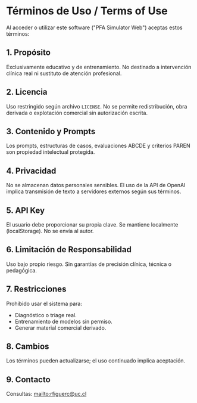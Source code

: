 # Términos de Uso / Terms of Use

Al acceder o utilizar este software ("PFA Simulator Web") aceptas estos términos:

## 1. Propósito

Exclusivamente educativo y de entrenamiento. No destinado a intervención clínica real ni sustituto de atención profesional.

## 2. Licencia

Uso restringido según archivo `LICENSE`. No se permite redistribución, obra derivada o explotación comercial sin autorización escrita.

## 3. Contenido y Prompts

Los prompts, estructuras de casos, evaluaciones ABCDE y criterios PAREN son propiedad intelectual protegida.

## 4. Privacidad

No se almacenan datos personales sensibles. El uso de la API de OpenAI implica transmisión de texto a servidores externos según sus términos.

## 5. API Key

El usuario debe proporcionar su propia clave. Se mantiene localmente (localStorage). No se envía al autor.

## 6. Limitación de Responsabilidad

Uso bajo propio riesgo. Sin garantías de precisión clínica, técnica o pedagógica.

## 7. Restricciones

Prohibido usar el sistema para:

- Diagnóstico o triage real.
- Entrenamiento de modelos sin permiso.
- Generar material comercial derivado.

## 8. Cambios

Los términos pueden actualizarse; el uso continuado implica aceptación.

## 9. Contacto

Consultas: <mailto:rfiguerc@uc.cl>

